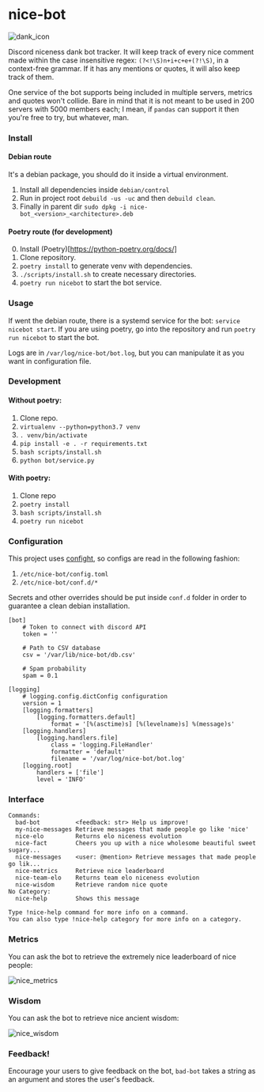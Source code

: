 # nice-bot
![dank_icon](images/dank_icon.png?raw=true "Dank icon")

Discord niceness dank bot tracker. It will keep track of every nice comment made within the case insensitive regex: `(?<!\S)n+i+c+e+(?!\S)`, in a context-free grammar. If it has any mentions or quotes, it will also keep track of them.

One service of the bot supports being included in multiple servers, metrics and quotes won't collide. Bare in mind that it is not meant to be used in 200 servers with 5000 members each; I mean, if `pandas` can support it then you're free to try, but whatever, man.

### Install

#### Debian route

It's a debian package, you should do it inside a virtual environment.

1. Install all dependencies inside `debian/control`
2. Run in project root `debuild -us -uc` and then `debuild clean`.
3. Finally in parent dir `sudo dpkg -i nice-bot_<version>_<architecture>.deb`

#### Poetry route (for development)

0. Install (Poetry)[https://python-poetry.org/docs/]
1. Clone repository.
2. `poetry install` to generate venv with dependencies.
3. `./scripts/install.sh` to create necessary directories.
4. `poetry run nicebot` to start the bot service.

### Usage
If went the debian route, there is a systemd service for the bot: `service nicebot start`.
If you are using poetry, go into the repository and run `poetry run nicebot` to start the bot.

Logs are in `/var/log/nice-bot/bot.log`, but you can manipulate it as you want in configuration file.

### Development

#### Without poetry:

1. Clone repo.
2. `virtualenv --python=python3.7 venv`
3. `. venv/bin/activate`
4. `pip install -e . -r requirements.txt`
5. `bash scripts/install.sh`
6. `python bot/service.py`

#### With poetry:

1. Clone repo
2. `poetry install`
3. `bash scripts/install.sh`
4. `poetry run nicebot`


### Configuration
This project uses [confight](https://github.com/Avature/confight), so configs are read in the following fashion:
1. `/etc/nice-bot/config.toml`
2. `/etc/nice-bot/conf.d/*`

Secrets and other overrides should be put inside `conf.d` folder in order to guarantee a clean debian installation.

    [bot]
        # Token to connect with discord API
        token = ''

        # Path to CSV database
        csv = '/var/lib/nice-bot/db.csv'

        # Spam probability
        spam = 0.1

    [logging]
        # logging.config.dictConfig configuration
        version = 1
        [logging.formatters]
            [logging.formatters.default]
                format = '[%(asctime)s] [%(levelname)s] %(message)s'
        [logging.handlers]
            [logging.handlers.file]
                class = 'logging.FileHandler'
                formatter = 'default'
                filename = '/var/log/nice-bot/bot.log'
        [logging.root]
            handlers = ['file']
            level = 'INFO'



### Interface
    Commands:
      bad-bot          <feedback: str> Help us improve!
      my-nice-messages Retrieve messages that made people go like 'nice'
      nice-elo         Returns elo niceness evolution
      nice-fact        Cheers you up with a nice wholesome beautiful sweet sugary...
      nice-messages    <user: @mention> Retrieve messages that made people go lik...
      nice-metrics     Retrieve nice leaderboard
      nice-team-elo    Returns team elo niceness evolution
      nice-wisdom      Retrieve random nice quote
    ​No Category:
      nice-help        Shows this message

    Type !nice-help command for more info on a command.
    You can also type !nice-help category for more info on a category.

### Metrics

You can ask the bot to retrieve the extremely nice leaderboard of nice people:

![nice_metrics](images/nice_metrics.png?raw=true "Nice metrics")

### Wisdom
You can ask the bot to retrieve nice ancient wisdom:

![nice_wisdom](images/nice_wisdom.png?raw=true "Nice wisdom")

### Feedback!
Encourage your users to give feedback on the bot, `bad-bot` takes a string as an argument and stores the user's feedback.
